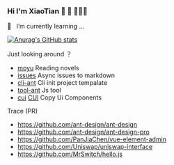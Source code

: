 ### Hi I'm XiaoTian 👋 💖 👨🏻‍💻

🌱  &nbsp; I’m currently learning ...

[![Anurag's GitHub stats](https://github-readme-stats.vercel.app/api?username=xiaotiandada&count_private=true&show_icons=true&theme=tokyonight)](https://github.com/anuraghazra/github-readme-stats)

Just looking around ？

- [moyu](https://github.com/xiaotiandada/moyu) Reading novels
- [issues](https://github.com/xiaotiandada/issues) Async issues to markdown
- [cli-ant](https://github.com/xiaotiandada/cli-ant) Cli init project tempalate
- [tool-ant](https://github.com/xiaotiandada/tool-ant) Js tool
- [cui](https://github.com/xiaotiandada/cui) [CUI](https://bit.dev/xiaotiandada/cui) Copy Ui Components

<!-- 该死的“虚荣心” -->

Trace (PR)

- https://github.com/ant-design/ant-design
- https://github.com/ant-design/ant-design-pro
- https://github.com/PanJiaChen/vue-element-admin
- https://github.com/Uniswap/uniswap-interface
- https://github.com/MrSwitch/hello.js

<!--
**xiaotiandada/xiaotiandada** is a ✨ _special_ ✨ repository because its `README.md` (this file) appears on your GitHub profile.

Here are some ideas to get you started:

- 🔭 I’m currently working on ...
- 🌱 I’m currently learning ...
- 👯 I’m looking to collaborate on ...
- 🤔 I’m looking for help with ...
- 💬 Ask me about ...
- 📫 How to reach me: ...
- 😄 Pronouns: ...
- ⚡ Fun fact: ...
-->
